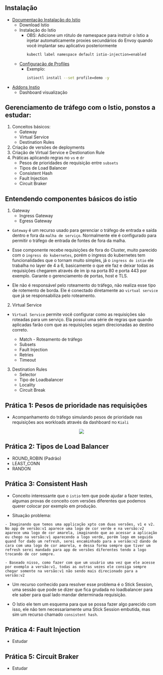 ## Instalação

- [Documentação Instalação do Istio](https://istio.io/latest/docs/setup/getting-started/)
    - Download Istio
    - Instalação do Istio
        - OBS: Adicione um rótulo de namespace para instruir o Istio a injetar automaticamente proxies secundários do Envoy quando você implantar seu aplicativo posteriormente
            ```bash
            kubectl label namespace default istio-injection=enabled
            ```
    - [Configuração de Profiles](https://istio.io/latest/docs/setup/additional-setup/config-profiles/)
        - Exemplo:
            ```bash
            istioctl install --set profile=demo -y
            ```
- [Addons Instio](https://istio.io/latest/docs/ops/integrations/)
    - Dashboard visualização

## Gerenciamento de tráfego com o Istio, ponstos a estudar:

1. Conceitos básicos: 
    - Gateway
    - Virtual Service
    - Destination Rules
2. Criação de versões de deployments
3. Criação de Virtual Service e Destionation Rule
4. Práticas aplicando regras no `vs` e `dr`
    - Pesos de prioridades de requisição entre `subsets`
    - Tipos de Load Balancer
    - Consistent Hash
    - Fault Injection
    - Circuit Braker

## Entendendo componentes básicos do istio

1. Gateway
    - Ingress Gateway
    - Egress Gateway

- `Gateway` é um recurso usado para gerenciar o tráfego de entrada e saída dentro e fora da `malha de serviço`. Normalmente ele é configurado para permitir o tráfego de entrada de fontes de fora da malha.

- Esse componente recebe requisições de fora do Cluster, muito parecido com o `ingress do kubernetes`, porém o ingress do kubernetes tem funcionalidades que o tornam muito simples, já o `ingress do istio` ele trabalha no layer de 4 a 6, basicamente o que ele faz e deixar todas as requisições chegarem através de im ip na porta 80 e porta 443 por exemplo. Garante o gerenciamento de portas, host e TLS. 

- Ele não é responsável pelo roteamento do tráfego, não realiza esse tipo de rotemento de borda. Ele é conectado diretamente ao `virtual service` que já se responsabiliza pelo roteamento.

2. Virtual Service

- `Virtual Service` permite você configurar como as requisições são roteadas para um serviço. Ela possui uma série de regras que quando aplicadas farão com que as requisições sejam direcionadas ao destino correto.
    
    - Match - Roteamento de tráfego
    - Subsets
    - Fault Injection
    - Retries
    - Timeout

3. Destination Rules
    - Selector
    - Tipo de Loadbalancer
    - Locality
    - Circuit Break

## Prática 1: Pesos de prioridade nas requisições

- Acompanhamento do tráfego simulando pesos de prioridade nas requisições aos workloads através da dashboard no `Kiali`

<p align="center">
    <img style="max-width:800px;" src="https://cdn.loom.com/sessions/thumbnails/4210ac7557d94679ae653a99fd8e2a8c-with-play.gif">
</p>

## Prática 2: Tipos de Load Balancer

- ROUND_ROBIN (Padrão)
- LEAST_CONN
- RANDON

## Prática 3: Consistent Hash

- Conceito interessante que o `istio` tem que pode ajudar a fazer testes, algumas provas de conceito com versões diferentes que podemos querer colocar por exemplo em produção.

- Situação problema:
```console
- Imaginando que temos uma applicação xpto com duas versões, v1 e v2. No app de versão:v1 aparece uma logo de cor verde e na versão:v2 aparece uma logo de cor amarela, imaginando que ao acessar a aplicação eu chego na versão:v1 aparecendo a logo verde, porém logo em seguida quand for dado um refresh, serei encaminhado para a versão:v2 dando de cara com uma logo de cor amarela, e dessa forma sempre que tiver um refresh serei mandado para app de versões diferentes tendo a logo trocando de cor sempre. 

- Baseado nisso, como fazer com que um usuário uma vez que ele acesse por exemplo a versão:v1, todas as outras vezes ele consiga sempre chegar somente na versão:v1 não sendo mais direcionado para a versão:v2
```

- Um recurso conhecido para resolver esse problema é o Stick Session, uma sessão que pode se dizer que fica grudada no loadbalancer para ele saber para qual lado mandar determinada requisição.

- O Istio ele tem um esquema para que se possa fazer algo parecido com isso, ele não tem necessariamente uma Stick Session embutida, mas sim um recurso chamado `consistent hash`.



## Prática 4: Fault Injection

- Estudar

## Prática 5: Circuit Braker

- Estudar